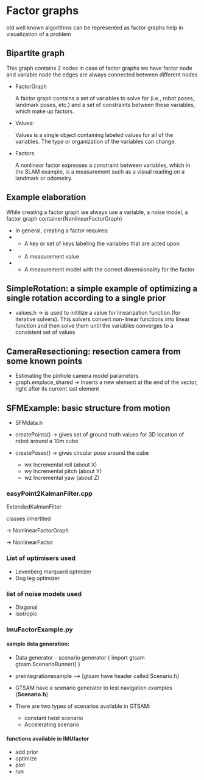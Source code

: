 # Factor graphs 
old well known algorithms can be represented as factor graphs
help in visualization of a problem 

## Bipartite graph 

This graph contains 2 nodes 
in case of factor graphs we have factor node and variable node
the edges are always connected between different nodes 

* FactorGraph

	A factor graph contains a set of variables to solve for (i.e., robot poses, landmark poses, etc.) and a set of constraints between these variables, which make up factors.

* Values:

	Values is a single object containing labeled values for all of the variables. The type or organization of the variables can change.

* Factors

	A nonlinear factor expresses a constraint between variables, which in the SLAM example, is a measurement such as a visual reading on a landmark or odometry.


## Example elaboration


While creating a factor graph we always use a variable, a noise model, a factor graph container(NonlinearFactorGraph)

   * In general, creating a factor requires:
   *  - A key or set of keys labeling the variables that are acted upon
   *  - A measurement value
   *  - A measurement model with the correct dimensionality for the factor

## SimpleRotation: a simple example of optimizing a single rotation according to a single prior

- values.h -> is used to initilize a value for linearization function.(for iterative solvers). This solvers convert non-linear functions into linear function and then solve them until the variables converges to a consistent set of values

## CameraResectioning: resection camera from some known points

- Estimating the pinhole camera model parameters
- graph.emplace_shared -> Inserts a new element at the end of the vector, right after its current last element

## SFMExample: basic structure from motion

-	SFMdata.h
-	createPoints() -> gives set of ground truth values for 3D location of robot around a 10m cube  
-	createPoses() ->  gives circular pose around the cube

     *  wx Incremental roll (about X)
     *  wy Incremental pitch (about Y)
     *  wz Incremental yaw (about Z)

### easyPoint2KalmanFilter.cpp

ExtendedKalmanFilter 

classes inhertited 

-> NonlinearFactorGraph

-> NonlinearFactor


### List of optimisers used 
-	Levenberg marquard optmizer
-	Dog leg optimizer

### list of noise models used 
-	Diagonal 
-	isotropic 

### ImuFactorExample.py

#### sample data generation:

- Data generator - scenario generator {
	import gtsam
	gtsam.ScenarioRunner()
	}
- preintegrationexample --> [gtsam have header called Scenario.h]

- GTSAM have a scenario generator to test navigation examples {**Scenario.h**}

- There are two types of scenarios available in GTSAM:
	- constant twist scenario
	- Accelerating scenario

#### functions available in IMUfactor 

- add prior 
- optimize
- plot 
- run
